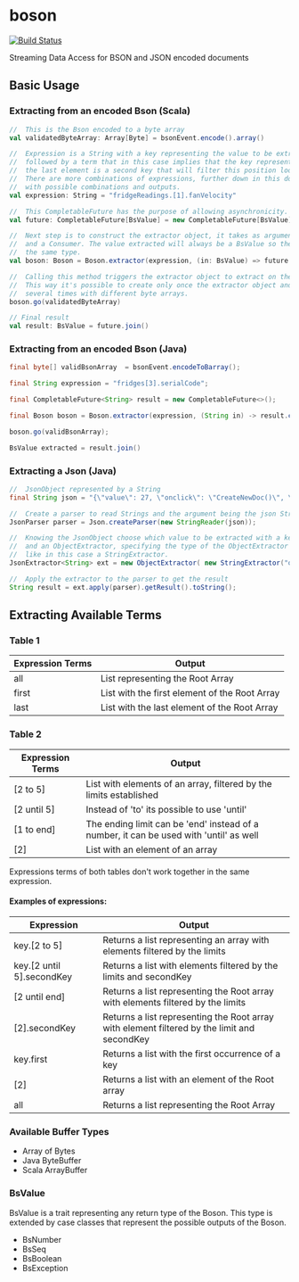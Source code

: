# boson
[![Build Status](https://api.travis-ci.org/ZinkDigital/boson.svg)](https://travis-ci.org/ZinkDigital/boson)

Streaming Data Access for BSON and JSON encoded documents


## Basic Usage

### Extracting from an encoded Bson (Scala)

```scala
//  This is the Bson encoded to a byte array
val validatedByteArray: Array[Byte] = bsonEvent.encode().array()

//  Expression is a String with a key representing the value to be extracted
//  followed by a term that in this case implies that the key represents a BsonArray,
//  the last element is a second key that will filter this position looking for it.
//  There are more combinations of expressions, further down in this document are tables
//  with possible combinations and outputs.
val expression: String = "fridgeReadings.[1].fanVelocity"

//  This CompletableFuture has the purpose of allowing asynchronicity.
val future: CompletableFuture[BsValue] = new CompletableFuture[BsValue]()

//  Next step is to construct the extractor object, it takes as arguments the previous expression
//  and a Consumer. The value extracted will always be a BsValue so the CompletableFuture has to have
//  the same type.
val boson: Boson = Boson.extractor(expression, (in: BsValue) => future.complete(in))

//  Calling this method triggers the extractor object to extract on the given byte array.
//  This way it's possible to create only once the extractor object and call this method
//  several times with different byte arrays.
boson.go(validatedByteArray)

// Final result
val result: BsValue = future.join()
```

### Extracting from an encoded Bson (Java)
```java
final byte[] validBsonArray  = bsonEvent.encodeToBarray();

final String expression = "fridges[3].serialCode";

final CompletableFuture<String> result = new CompletableFuture<>();

final Boson boson = Boson.extractor(expression, (String in) -> result.complete(in) );

boson.go(validBsonArray);

BsValue extracted = result.join()
```

### Extracting a Json (Java)

```java
//  JsonObject represented by a String
final String json = "{\"value\": 27, \"onclick\": \"CreateNewDoc()\", \"bool\": false }";

//  Create a parser to read Strings and the argument being the json String
JsonParser parser = Json.createParser(new StringReader(json));

//  Knowing the JsonObject choose which value to be extracted with a key
//  and an ObjectExtractor, specifying the type of the ObjectExtractor
//  like in this case a StringExtractor.
JsonExtractor<String> ext = new ObjectExtractor( new StringExtractor("onclick") );

//  Apply the extractor to the parser to get the result
String result = ext.apply(parser).getResult().toString();
```

## Extracting Available Terms

### Table 1
Expression Terms | Output
---------------- | ------
all | List representing the Root Array
first | List with the first element of the Root Array
last | List with the last element of the Root Array

### Table 2
Expression Terms | Output
---------------- | ------
[2 to 5] | List with elements of an array, filtered by the limits established
[2 until 5] | Instead of 'to' its possible to use 'until'
[1 to end] | The ending limit can be 'end' instead of a number, it can be used with 'until' as well
[2] |   List with an element of an array

Expressions terms of both tables don't work together in the same expression.

#### Examples of expressions:
Expression  | Output
----------- | ------
key.[2 to 5] | Returns a list representing an array with elements filtered by the limits
key.[2 until 5].secondKey | Returns a list with elements filtered by the limits and secondKey
[2 until end] | Returns a list representing the Root array with elements filtered by the limits
[2].secondKey | Returns a list representing the Root array with element filtered by the limit and secondKey
key.first | Returns a list with the first occurrence of a key
[2] | Returns a list with an element of the Root array
all | Returns a list representing the Root Array

### Available Buffer Types
* Array of Bytes
* Java ByteBuffer
* Scala ArrayBuffer

### BsValue
BsValue is a trait representing any return type of the Boson. This type is extended by case classes that represent the
possible outputs of the Boson.
* BsNumber
* BsSeq
* BsBoolean
* BsException
